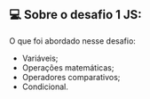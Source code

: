 ## 💻 Sobre o desafio 1 JS:

O que foi abordado nesse desafio:

- Variáveis;
- Operações matemáticas;
- Operadores comparativos;
- Condicional.